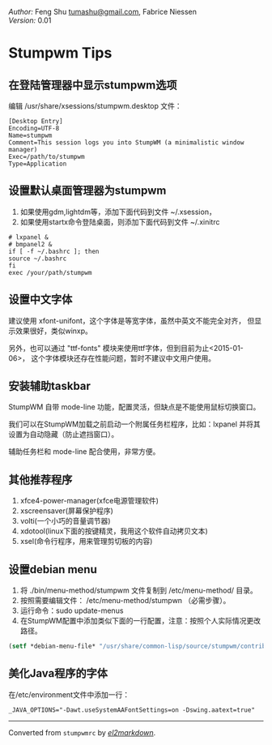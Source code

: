 *Author:* Feng Shu <tumashu@gmail.com>, Fabrice Niessen<br>
*Version:* 0.01<br>

# Stumpwm Tips #

## 在登陆管理器中显示stumpwm选项 ##
编辑 /usr/share/xsessions/stumpwm.desktop 文件：

```
[Desktop Entry]
Encoding=UTF-8
Name=stumpwm
Comment=This session logs you into StumpWM (a minimalistic window manager)
Exec=/path/to/stumpwm
Type=Application
```

## 设置默认桌面管理器为stumpwm ##
1. 如果使用gdm,lightdm等，添加下面代码到文件 ~/.xsession，
2. 如果使用startx命令登陆桌面，则添加下面代码到文件 ~/.xinitrc

```shell
# lxpanel &
# bmpanel2 &
if [ -f ~/.bashrc ]; then
source ~/.bashrc
fi
exec /your/path/stumpwm
```
## 设置中文字体 ##
建议使用 xfont-unifont，这个字体是等宽字体，虽然中英文不能完全对齐，
但显示效果很好，类似winxp。

另外，也可以通过 "ttf-fonts" 模块来使用ttf字体，但到目前为止<2015-01-06>，
这个字体模块还存在性能问题，暂时不建议中文用户使用。

## 安装辅助taskbar ##
StumpWM 自带 mode-line 功能，配置灵活，但缺点是不能使用鼠标切换窗口。

我们可以在StumpWM加载之前启动一个附属任务栏程序，比如：lxpanel
并将其设置为自动隐藏（防止遮挡窗口）。

辅助任务栏和 mode-line 配合使用，非常方便。

## 其他推荐程序 ##

1. xfce4-power-manager(xfce电源管理软件)
2. xscreensaver(屏幕保护程序)
3. volti(一个小巧的音量调节器)
4. xdotool(linux下面的按键精灵，我用这个软件自动拷贝文本)
5. xsel(命令行程序，用来管理剪切板的内容)

## 设置debian menu ##
1. 将 ./bin/menu-method/stumpwm 文件复制到 /etc/menu-method/ 目录。
2. 按照需要编辑文件： /etc/menu-method/stumpwn （必需步骤）。
3. 运行命令：sudo update-menus
4. 在StumpWM配置中添加类似下面的一行配置，注意：按照个人实际情况更改路径。

```lisp
(setf *debian-menu-file* "/usr/share/common-lisp/source/stumpwm/contrib/stumpwm.menu")
```
## 美化Java程序的字体 ##
在/etc/environment文件中添加一行：

```shell
_JAVA_OPTIONS="-Dawt.useSystemAAFontSettings=on -Dswing.aatext=true"
```


---
Converted from `stumpwmrc` by [*el2markdown*](https://github.com/Lindydancer/el2markdown).
